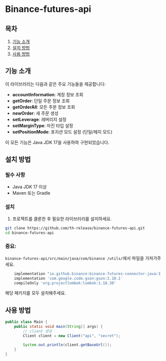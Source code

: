 # Binance-futures-api

## 목차
1. [기능 소개](#기능-소개)
2. [설치 방법](#설치-방법)
3. [사용 방법](#사용-방법)

## 기능 소개

이 라이브러리는 다음과 같은 주요 기능들을 제공합니다:

- **accountInformation**: 계정 정보 조회
- **getOrder**: 단일 주문 정보 조회
- **getOrderAll**: 모든 주문 정보 조회
- **newOrder**: 새 주문 생성
- **setLeverage**: 레버리지 설정
- **setMarginType**: 마진 타입 설정
- **setPositionMode**: 포지션 모드 설정 (단일/헤지 모드)

이 모든 기능은 Java JDK 17을 사용하여 구현되었습니다.

## 설치 방법

### 필수 사항
- Java JDK 17 이상
- Maven 또는 Gradle

### 설치

1. 프로젝트를 클론한 후 필요한 라이브러리를 설치하세요.

```bash
git clone https://github.com/th-release/binance-futures-api.git
cd binance-futures-api
```

### 중요: 
`binance-futures-api/src/main/java/com/binance
/utils/`에서 파일을 가져가주세요.
```gradle
    implementation "io.github.binance:binance-futures-connector-java:3.0.4"
    implementation 'com.google.code.gson:gson:2.10.1'
    compileOnly 'org.projectlombok:lombok:1.18.30'
```
해당 패키지를 모두 설치해주세요.

## 사용 방법

```java
public class Main {
    public static void main(String[] args) {
        // client 생성
        Client client = new Client("api", "secret");

        System.out.println(client.getBaseUrl());
    }
}
```

